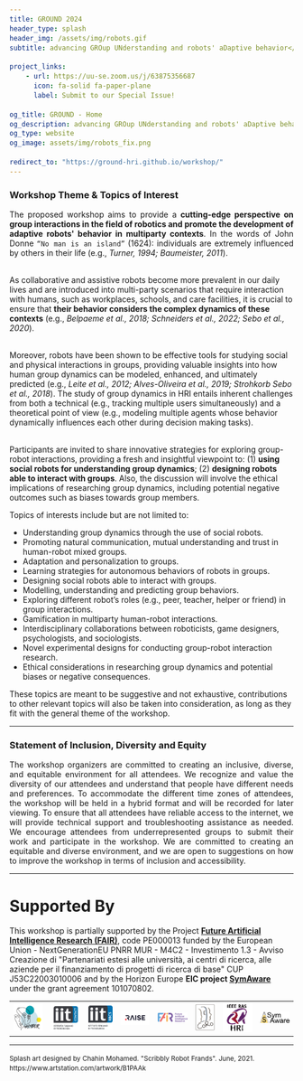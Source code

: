 ```yaml
---
title: GROUND 2024
header_type: splash
header_img: /assets/img/robots.gif
subtitle: advancing GROup UNderstanding and robots' aDaptive behavior</br><b>19th of July 2024 - RSS 2024, Delft</b>

project_links:
    - url: https://uu-se.zoom.us/j/63875356687
      icon: fa-solid fa-paper-plane
      label: Submit to our Special Issue!

og_title: GROUND - Home
og_description: advancing GROup UNderstanding and robots' aDaptive behavior
og_type: website
og_image: assets/img/robots_fix.png

redirect_to: "https://ground-hri.github.io/workshop/"
---
```


### Workshop Theme & Topics of Interest

<p style="text-align: justify;">
The proposed workshop aims to provide a <b>cutting-edge perspective on group interactions in the field of robotics and promote the development of adaptive robots' behavior in multiparty contexts</b>. In the words of John Donne <code>“No man is an island”</code> (1624): individuals are extremely influenced by others in their life (e.g., <i>Turner, 1994; Baumeister, 2011</i>).<br><br>

As collaborative and assistive robots become more prevalent in our daily lives and are introduced into multi-party scenarios that require interaction with humans, such as workplaces, schools, and care facilities, it is crucial to ensure that <b>their behavior considers the complex dynamics of these contexts</b> (e.g., <i>Belpaeme et al., 2018; Schneiders et al., 2022; Sebo et al., 2020</i>).<br><br>

Moreover, robots have been shown to be effective tools for studying social and physical interactions in groups, providing valuable insights into how human group dynamics can be modeled, enhanced, and ultimately predicted (e.g., <i>Leite et al., 2012; Alves-Oliveira et al., 2019; Strohkorb Sebo et al., 2018</i>). The study of group dynamics in HRI entails inherent challenges from both a technical (e.g., tracking multiple users simultaneously) and a theoretical point of view (e.g., modeling multiple agents whose behavior dynamically influences each other during decision making tasks).<br><br>

Participants are invited to share innovative strategies for exploring group-robot interactions, providing a fresh and insightful viewpoint to: (1) <b>using social robots for understanding group dynamics</b>; (2) <b>designing robots able to interact with groups</b>. Also, the discussion will involve the ethical implications of researching group dynamics, including potential negative outcomes such as biases towards group members.

</p>

Topics of interests include but are not limited to:
* Understanding group dynamics through the use of social robots.
* Promoting natural communication, mutual understanding and trust in human-robot mixed groups.
* Adaptation and personalization to groups.
* Learning strategies for autonomous behaviors of robots in groups.
* Designing social robots able to interact with groups.
* Modelling, understanding and predicting group behaviors.
* Exploring different robot’s roles (e.g., peer, teacher, helper or friend) in group interactions.
* Gamification in multiparty human-robot interactions.
* Interdisciplinary collaborations between roboticists, game designers, psychologists, and sociologists.
* Novel experimental designs for conducting group-robot interaction research.
* Ethical considerations in researching group dynamics and potential biases or negative consequences.

These topics are meant to be suggestive and not exhaustive, contributions to other relevant topics will also be taken into consideration, as long as they fit with the general theme of the workshop. 

---

### Statement of Inclusion, Diversity and Equity 

<p style="text-align: justify;">
The workshop organizers are committed to creating an inclusive, diverse, and equitable environment for all attendees. We recognize and value the diversity of our attendees and understand that people have different needs and preferences. To accommodate the different time zones of attendees, the workshop will be held in a hybrid format and will be recorded for later viewing. To ensure that all attendees have reliable access to the internet, we will provide technical support and troubleshooting assistance as needed. We encourage attendees from underrepresented groups to submit their work and participate in the workshop. We are committed to creating an equitable and diverse environment, and we are open to suggestions on how to improve the workshop in terms of inclusion and accessibility. 
</p>

---

# Supported By

This workshop is partially supported by the Project **[Future Artificial Intelligence Research (FAIR)](https://fondazione-fair.it/)**, code PE000013 funded by the European Union - NextGenerationEU PNRR MUR - M4C2 - Investimento 1.3 - Avviso Creazione di "Partenariati estesi alle università, ai centri di ricerca, alle aziende per il finanziamento di progetti di ricerca di base" CUP J53C22003010006 and by the Horizon Europe **EIC project [SymAware](https://symaware.eu)** under the grant agreement 101070802.

<table>
  <tr>
    <!--<td> <img src="assets/img/genova_more.png" alt="Genova More" width="300"/> </td>-->
    <!--<td> <img  src="assets/img/genova_logo.png" alt="Genova Logo" width="300"/> </td>-->
    <td> <img  src="assets/img/whisper.png" alt="wHisper" width="300"/> </td>
    <td> <img  src="assets/img/CONTACT.png" alt="wHisper" width="300"/> </td>
    <td> <img  src="assets/img/RBCS.png" alt="wHisper" width="250"/> </td>
    <td> <img src="assets/img/raise.png" alt="Raise" width="300"/> </td>
    <td> <img src="assets/img/fair.svg" alt="Raise" width="300"/> </td>
    <td> <img src="assets/img/coro.jpeg" alt="CoRo" width="200"/> </td>
    <td> <img src="assets/img/TC_HRI.png" alt="IEEE RAS" width="300"/> </td>
    <td> <img  src="assets/img/logo-symaware.png" alt="Genova Logo" width="300"/> </td>
  </tr>
</table>

---

<p class="card-text"><small class="text-muted">Splash art designed by Chahin Mohamed. "Scribbly Robot Frands". June, 2021. <a>https://www.artstation.com/artwork/B1PAAk</a></small></p>
